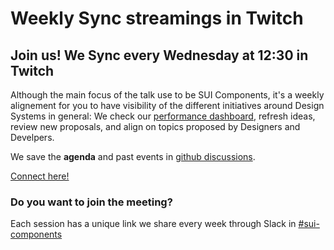 # Weekly Sync streamings in Twitch

## Join us! We Sync every Wednesday at 12:30 in Twitch

Although the main focus of the talk use to be SUI Components, it's a weekly alignement for you to have visibility of the different initiatives around Design Systems in general: We check our [performance dashboard](https://pages.github.mpi-internal.com/scmspain/design-systems/), refresh ideas, review new proposals, and align on topics proposed by Designers and Develpers.

We save the **agenda** and past events in [github discussions](https://github.com/SUI-Components/sui-components/discussions).

[Connect here!](https://www.twitch.tv/adevintaspaintech)

### Do you want to join the meeting?

Each session has a unique link we share every week through Slack in [#sui-components](https://adevinta.slack.com/archives/C018Q6WBJ85)
